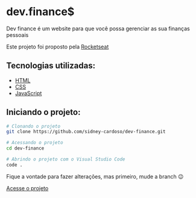 # dev.finance$

Dev finance é um website para que você possa gerenciar as sua finanças pessoais

Este projeto foi proposto pela [Rocketseat](https://app.rocketseat.com.br)

## Tecnologias utilizadas:

-   [HTML](https://developer.mozilla.org/pt-BR/docs/Web/HTML)
-   [CSS](https://developer.mozilla.org/pt-BR/docs/Web/CSS)
-   [JavaScript](https://developer.mozilla.org/pt-BR/docs/Web/Javascript)

## Iniciando o projeto:

```bash
# Clonando o projeto
git clone https://github.com/sidney-cardoso/dev-finance.git

# Acessando o projeto
cd dev-finance

# Abrindo o projeto com o Visual Studio Code
code .
```

Fique a vontade para fazer alterações, mas primeiro, mude a branch 😉

[Acesse o projeto](https://sidney-cardoso.github.io/dev-finance/)
